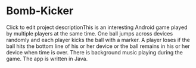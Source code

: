 # Bomb-Kicker
Click to edit project descriptionThis is an interesting Android game played by multiple players at the same time. One ball jumps across devices randomly and each player kicks the ball with a marker. A player loses if the ball hits the bottom line of his or her device or the ball remains in his or her device when time is over. There is background music playing during the game. The app is written in Java.

